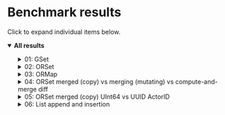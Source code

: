 # Benchmark results

Click to expand individual items below.
<details open>
  <summary><strong>All results</strong></summary>
  <ul>
  <details>
    <summary>01: GSet</summary>
    <img src="Results/01%20GSet.png">
  </details>
  <details>
    <summary>02: ORSet</summary>
    <img src="Results/02%20ORSet.png">
  </details>
  <details>
    <summary>03: ORMap</summary>
    <img src="Results/03%20ORMap.png">
  </details>
  <details>
    <summary>04: ORSet merged (copy) vs merging (mutating) vs compute-and-merge diff</summary>
    <img src="Results/04%20ORSet%20merged%20(copy)%20vs%20merging%20(mutating)%20vs%20compute-and-merge%20diff.png">
  </details>
  <details>
    <summary>05: ORSet merged (copy) UInt64 vs UUID ActorID</summary>
    <img src="Results/05%20ORSet%20merged%20(copy)%20UInt64%20vs%20UUID%20ActorID.png">
  </details>
  <details>
    <summary>06: List append and insertion</summary>
    <img src="Results/06%20List%20append%20and%20insertion.png">
  </details>
  </ul>
</details>
